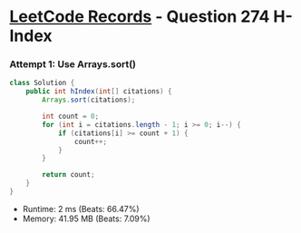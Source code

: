 # [LeetCode Records](../../README.md) - Question 274 H-Index

### Attempt 1: Use Arrays.sort()
```java
class Solution {
    public int hIndex(int[] citations) {
        Arrays.sort(citations);

        int count = 0;
        for (int i = citations.length - 1; i >= 0; i--) {
            if (citations[i] >= count + 1) {
                count++;
            }
        }

        return count;
    }
}
```
- Runtime: 2 ms (Beats: 66.47%)
- Memory: 41.95 MB (Beats: 7.09%)

<br>
